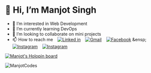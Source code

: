 # 👋 Hi, I’m Manjot Singh
- 👀 I’m interested in Web Development
- 🌱 I’m currently learning DevOps
- 💞️ I’m looking to collaborate on mini projects
- 📫 How to reach me &ensp; [![Linked in](https://img.shields.io/badge/Linkedin-0044FF?style=for-the-badge&logo=Linkedin&logoColor=white)](https://www.linkedin.com/in/manjot-singh-68569a243/) 
&ensp; [![Gmail](https://img.shields.io/badge/email-EA4335?style=for-the-badge&logo=Gmail&logoColor=white)](mailto:fzdmanjot@gmail.com)
  &ensp; [![Facebook](https://img.shields.io/badge/facebook-0A66C2?style=for-the-badge&logo=facebook&logoColor=white)]([https://www.facebook.com/](https://www.facebook.com//))
  &ensp; [![Instagram](https://img.shields.io/badge/instagram-E4405F?style=for-the-badge&logo=instagram&logoColor=white)](https://www.instagram.com/i_manjot_singh_/)
   &ensp; [![Instagram](https://img.shields.io/badge/twitter-1DA1F2?style=for-the-badge&logo=twitter&logoColor=white)](https://twitter.com/Manjotweets/)
   
   
[![Manjot's Holopin board](https://holopin.me/manjotcodes)](https://holopin.io/@manjotcodes#badges)


<p>&nbsp;<img align="left" src="https://github-readme-stats.vercel.app/api?username=ManjotCodes&show_icons=true&locale=en" alt="ManjotCodes" />


<!---
ManjotCodes/ManjotCodes is a ✨ special ✨ repository because its `README.md` (this file) appears on your GitHub profile.
You can click the Preview link to take a look at your changes.
--->

